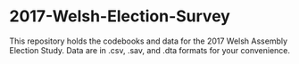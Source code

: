 # 2017-Welsh-Election-Survey
This repository holds the codebooks and data for the 2017 Welsh Assembly Election Study. Data are in .csv, .sav, and .dta formats for your convenience.
